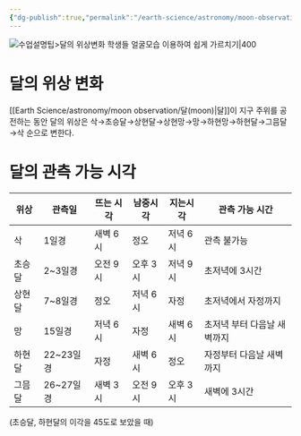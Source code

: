 ```yaml
---
{"dg-publish":true,"permalink":"/earth-science/astronomy/moon-observation/phases-of-the-moon/","tags":["earth"]}
---
```


![수업설명팁>달의 위상변화 학생들 얼굴모습 이용하여 쉽게 가르치기|400](https://t1.daumcdn.net/cfile/tistory/27686D33575AC4AD08)
# 달의 위상 변화
[[Earth Science/astronomy/moon observation/달(moon)\|달]]이 지구 주위를 공전하는 동안 달의 위상은 삭→초승달→상현달→상현망→망→하현망→하현달→그믐달→삭 순으로 변한다.
# 달의 관측 가능 시각
| 위상   | 관측일    | 뜨는 시각 | 남중시각 | 지는시각 | 관측 가능 시간              |
| ------ | --------- | --------- | -------- | -------- | --------------------------- |
| 삭     | 1일경     | 새벽 6시  | 정오     | 저녁 6시 | 관측 불가능                 |
| 초승달 | 2~3일경   | 오전 9시  | 오후 3시 | 저녁 9시 | 초저녁에 3시간            |
| 상현달 | 7~8일경   | 정오      | 저녁 6시 | 자정     | 초저녁에서 자정까지         |
| 망     | 15일경    | 저녁 6시  | 자정     | 새벽 6시 | 초저녁 부터 다음날 새벽까지 |
| 하현달 | 22~23일경 | 자정      | 새벽 6시 | 정오     | 자정부터 다음날 새벽까지    |
| 그믐달 | 26~27일경 | 새벽 3시  | 오전 9시 | 오후 3시 | 새벽에  3시간                          |
(초승달, 하현달의 이각을 45도로 보았을 때)